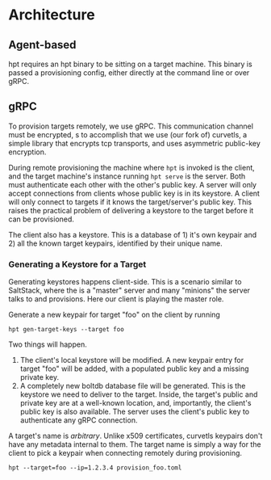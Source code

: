 # Architecture

## Agent-based

hpt requires an hpt binary to be sitting on a target machine. This binary is
passed a provisioning config, either directly at the command line or over gRPC.

## gRPC

To provision targets remotely, we use gRPC. This communication channel must be
encrypted, s to accomplish that we use (our fork of) curvetls, a simple 
library that encrypts tcp transports, and uses asymmetric public-key encryption.

During remote provisioning the machine where `hpt` is invoked is the client,
and the target machine's instance running `hpt serve` is the server. Both must
authenticate each other with the other's public key. A server will only accept 
connections from clients whose public key is in its keystore. A client will
only connect to targets if it knows the target/server's public key. This raises
the practical problem of delivering a keystore to the target before it can be
provisioned.

The client also has a keystore. This is a database of 1) it's own keypair and
2) all the known target keypairs, identified by their unique name. 

### Generating a Keystore for a Target

Generating keystores happens client-side. This is a scenario similar
to SaltStack, where the is a "master" server and many "minions" the server
talks to and provisions. Here our client is playing the master role.

Generate a new keypair for target "foo" on the client by running

```
hpt gen-target-keys --target foo
```

Two things will happen.

1. The client's local keystore will be modified. A new keypair entry for target
   "foo" will be added, with a populated public key and a missing private key.
2. A completely new boltdb database file will be generated. This is the
   keystore we need to deliver to the target. Inside, the target's public and 
   private key are at a well-known location, and, importantly, the client's public
   key is also available. The server uses the client's public key to authenticate
   any gRPC connection.

A target's name is _arbitrary_. Unlike x509 certificates, curvetls keypairs 
don't have any metadata internal to them. The target name is simply a way for
the client to pick a keypair when connecting remotely during provisioning.

```
hpt --target=foo --ip=1.2.3.4 provision_foo.toml
```




